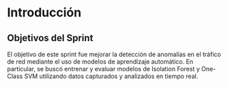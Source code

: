 # Introducción

## Objetivos del Sprint
El objetivo de este sprint fue mejorar la detección de anomalías en el tráfico de red mediante el uso de modelos de aprendizaje automático. En particular, se buscó entrenar y evaluar modelos de Isolation Forest y One-Class SVM utilizando datos capturados y analizados en tiempo real.
